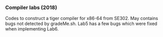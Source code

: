 ### Compiler labs (2018)
Codes to construct a tiger compiler for x86-64 from SE302.
May contains bugs not detected by gradeMe.sh.
Lab5 has a few bugs which were fixed when implementing Lab6.

